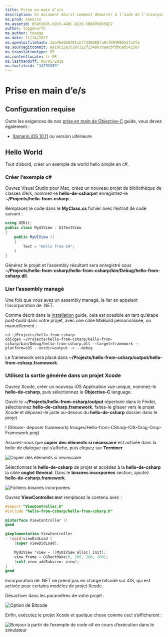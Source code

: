 ```yaml
---
title: Prise en main d’e/s
description: Ce document décrit comment démarrer à l’aide de l’incorporation de .NET avec iOS. Il décrit la configuration requise et présente un exemple d’application pour illustrer comment lier un assembly managé et utiliser la sortie dans un projet Xcode.
ms.prod: xamarin
ms.assetid: D5453695-69C9-44BC-B226-5B86950956E2
author: topgenorth
ms.author: toopge
ms.date: 11/14/2017
ms.openlocfilehash: 3da76e650281cbf7320b88fa9c76948865d7a2fb
ms.sourcegitcommit: ea1dc12a3c2d7322f234997daacbfdb6ad542507
ms.translationtype: MT
ms.contentlocale: fr-FR
ms.lasthandoff: 06/05/2018
ms.locfileid: "34793559"
---
```

# <a name="getting-started-with-ios"></a>Prise en main d’e/s

## <a name="requirements"></a>Configuration requise

Outre les exigences de nos [prise en main de Objective-C](~/tools/dotnet-embedding/get-started/objective-c/index.md) guide, vous devez également :

* [Xamarin.iOS 10.11](https://www.visualstudio.com/xamarin/) ou version ultérieure

## <a name="hello-world"></a>Hello World

Tout d’abord, créer un exemple de world hello simple en c#.

### <a name="create-c-sample"></a>Créer l’exemple c#

Ouvrez Visual Studio pour Mac, créez un nouveau projet de bibliothèque de classes d’e/s, nommez-le **hello-de-csharp**et enregistrez-le **~/Projects/hello-from-csharp**.

Remplacez le code dans le **MyClass.cs** fichier avec l’extrait de code suivant :

```csharp
using UIKit;
public class MyUIView : UITextView
{
    public MyUIView ()
    {
        Text = "Hello from C#";
    }
}
```

Générez le projet et l’assembly résultant sera enregistré sous **~/Projects/hello-from-csharp/hello-from-csharp/bin/Debug/hello-from-csharp.dll**.

### <a name="bind-the-managed-assembly"></a>Lier l’assembly managé

Une fois que vous avez un assembly managé, la lier en appelant l’incorporation de .NET.

Comme décrit dans la [installation](~/tools/dotnet-embedding/get-started/install/install.md) guide, cela est possible en tant qu’étape post-build dans votre projet, avec une cible MSBuild personnalisée, ou manuellement :

```shell
cd ~/Projects/hello-from-csharp
objcgen ~/Projects/hello-from-csharp/hello-from-csharp/bin/Debug/hello-from-csharp.dll --target=framework --platform=iOS --outdir=output -c --debug
```

Le framework sera placé dans **~/Projects/hello-from-csharp/output/hello-from-csharp.framework**.

### <a name="use-the-generated-output-in-an-xcode-project"></a>Utilisez la sortie générée dans un projet Xcode

Ouvrez Xcode, créer un nouveau iOS Application vue unique, nommez-le **hello-de-csharp**, puis sélectionnez le **Objective-C** language.

Ouvrir le **~/Projects/hello-from-csharp/output** répertoire dans le Finder, sélectionnez **hello-de-csharp.framework**, faites-le glisser vers le projet Xcode et déposez-le juste au-dessus du **hello-de-csharp**  dossier dans le projet.

! (Glisser- déposer framework) Images/Hello-from-CSharp-IOS-Drag-Drop-Framework.png)

Assurez-vous que **copier des éléments si nécessaire** est activée dans la boîte de dialogue qui s’affiche, puis cliquez sur **Terminer**.

![Copier des éléments si nécessaire](ios-images/hello-from-csharp-ios-copy-items-if-needed.png)

Sélectionnez le **hello-de-csharp** de projet et accédez à la **hello-de-csharp** la cible **onglet Général**. Dans le **binaires incorporées** section, ajoutez **hello-de-csharp.framework**.

![Fichiers binaires incorporées](ios-images/hello-from-csharp-ios-embedded-binaries.png)

Ouvrez **ViewController.m**et remplacez le contenu avec :

```objective-c
#import "ViewController.h"
#include "hello-from-csharp/hello-from-csharp.h"

@interface ViewController ()
@end

@implementation ViewController
- (void)viewDidLoad {
    [super viewDidLoad];

    MyUIView *view = [[MyUIView alloc] init];
    view.frame = CGRectMake(0, 200, 200, 200);
    [self.view addSubview: view];
}
@end
```

Incorporation de .NET ne prend pas en charge bitcode sur iOS, qui est activée pour certains modèles de projet Xcode. 

Désactiver dans les paramètres de votre projet :

![Option de Bitcode](../../images/ios-bitcode-option.png)

Enfin, exécutez le projet Xcode et quelque chose comme ceci s’afficheront :

![Bonjour à partir de l’exemple de code c# en cours d’exécution dans le simulateur](ios-images/hello-from-csharp-ios.png)

